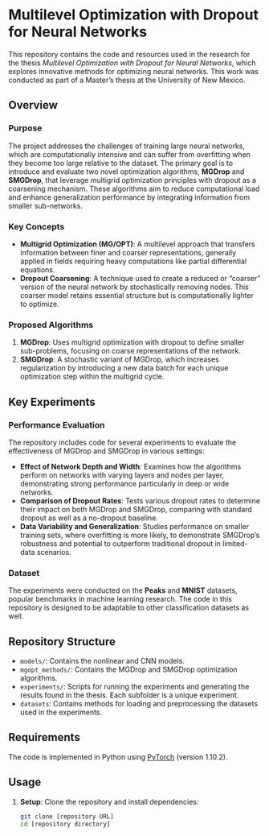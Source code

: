 # Multilevel Optimization with Dropout for Neural Networks

This repository contains the code and resources used in the research for the thesis *Multilevel Optimization with Dropout for Neural Networks*, which explores innovative methods for optimizing neural networks. This work was conducted as part of a Master’s thesis at the University of New Mexico.

## Overview

### Purpose
The project addresses the challenges of training large neural networks, which are computationally intensive and can suffer from overfitting when they become too large relative to the dataset. The primary goal is to introduce and evaluate two novel optimization algorithms, **MGDrop** and **SMGDrop**, that leverage multigrid optimization principles with dropout as a coarsening mechanism. These algorithms aim to reduce computational load and enhance generalization performance by integrating information from smaller sub-networks.

### Key Concepts
- **Multigrid Optimization (MG/OPT)**: A multilevel approach that transfers information between finer and coarser representations, generally applied in fields requiring heavy computations like partial differential equations.
- **Dropout Coarsening**: A technique used to create a reduced or “coarser” version of the neural network by stochastically removing nodes. This coarser model retains essential structure but is computationally lighter to optimize.

### Proposed Algorithms
1. **MGDrop**: Uses multigrid optimization with dropout to define smaller sub-problems, focusing on coarse representations of the network.
2. **SMGDrop**: A stochastic variant of MGDrop, which increases regularization by introducing a new data batch for each unique optimization step within the multigrid cycle.

## Key Experiments

### Performance Evaluation
The repository includes code for several experiments to evaluate the effectiveness of MGDrop and SMGDrop in various settings:
- **Effect of Network Depth and Width**: Examines how the algorithms perform on networks with varying layers and nodes per layer, demonstrating strong performance particularly in deep or wide networks.
- **Comparison of Dropout Rates**: Tests various dropout rates to determine their impact on both MGDrop and SMGDrop, comparing with standard dropout as well as a no-dropout baseline.
- **Data Variability and Generalization**: Studies performance on smaller training sets, where overfitting is more likely, to demonstrate SMGDrop’s robustness and potential to outperform traditional dropout in limited-data scenarios.

### Dataset
The experiments were conducted on the **Peaks** and **MNIST** datasets, popular benchmarks in machine learning research. The code in this repository is designed to be adaptable to other classification datasets as well.

## Repository Structure
- `models/`: Contains the nonlinear and CNN models.
- `mgopt_methods/`: Contains the MGDrop and SMGDrop optimization algorithms. 
- `experiments/`: Scripts for running the experiments and generating the results found in the thesis. Each subfolder is a unique experiment.
- `datasets`: Contains methods for loading and preprocessing the datasets used in the experiments.


## Requirements
The code is implemented in Python using [PyTorch](https://pytorch.org/) (version 1.10.2). 

## Usage
1. **Setup**: Clone the repository and install dependencies:
   ```bash
   git clone [repository URL]
   cd [repository directory]
   
